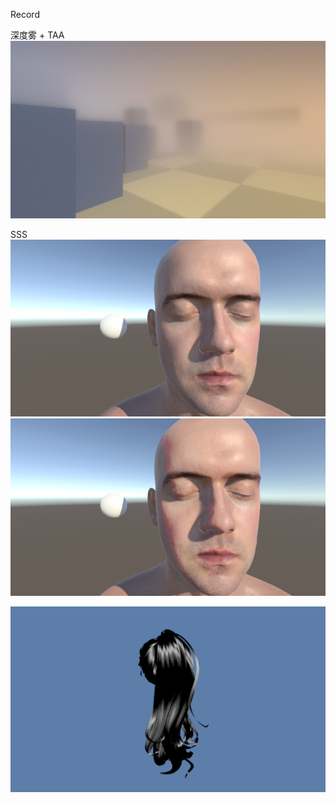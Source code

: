 Record

深度雾 + TAA
![img.png](img.png)

SSS
![img_1.png](img_1.png)
![img_2.png](img_2.png)

![Alt text](image-1.png)
